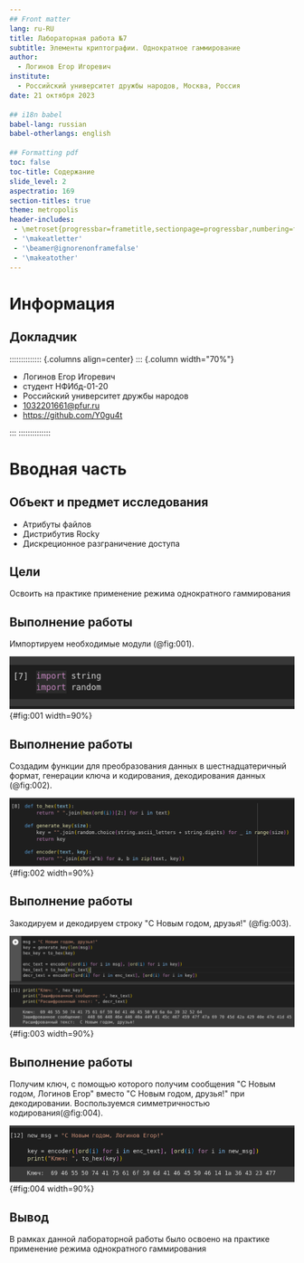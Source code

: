 ```yaml
---
## Front matter
lang: ru-RU
title: Лабораторная работа №7
subtitle: Элементы криптографии. Однократное гаммирование
author:
  - Логинов Егор Игоревич
institute:
  - Российский университет дружбы народов, Москва, Россия
date: 21 октября 2023

## i18n babel
babel-lang: russian
babel-otherlangs: english

## Formatting pdf
toc: false
toc-title: Содержание
slide_level: 2
aspectratio: 169
section-titles: true
theme: metropolis
header-includes:
 - \metroset{progressbar=frametitle,sectionpage=progressbar,numbering=fraction}
 - '\makeatletter'
 - '\beamer@ignorenonframefalse'
 - '\makeatother'
---
```


# Информация

## Докладчик

:::::::::::::: {.columns align=center}
::: {.column width="70%"}

  * Логинов Егор Игоревич
  * студент НФИбд-01-20
  * Российский университет дружбы народов
  * [1032201661@pfur.ru](mailto:1032201661@pfur.ru)
  * <https://github.com/Y0gu4t>

:::
::::::::::::::

# Вводная часть

## Объект и предмет исследования

- Атрибуты файлов
- Дистрибутив Rocky
- Дискреционное разграничение доступа

## Цели

Освоить на практике применение режима однократного гаммирования


## Выполнение работы

  Импортируем необходимые модули (@fig:001).

  ![Импорт модулей](image/fig001.png){#fig:001 width=90%}


## Выполнение работы

Создадим функции для преобразования данных в шестнадцатеричный формат, генерации ключа и кодирования, декодирования данных (@fig:002).

![Функции](image/fig002.png){#fig:002 width=90%}


## Выполнение работы

Закодируем и декодируем строку "С Новым годом, друзья!" (@fig:003).

![Кодирование и декодирование строки](image/fig003.png){#fig:003 width=90%}


## Выполнение работы

Получим ключ, с помощью которого получим сообщения "С Новым годом, Логинов Егор" вместо "С Новым годом, друзья!" при декодировании. Воспользуемся симметричностью кодирования(@fig:004).

![Получение ключа для другого прочтения открытого текста](image/fig004.png){#fig:004 width=90%}


## Вывод

В рамках данной лабораторной работы было освоено на практике применение режима однократного гаммирования
